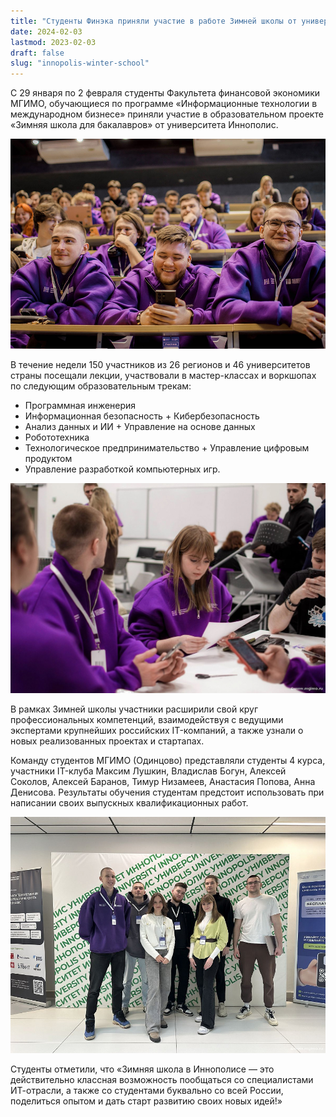 ```yaml
---
title: "Студенты Финэка приняли участие в работе Зимней школы от университета Иннополис"
date: 2024-02-03
lastmod: 2023-02-03
draft: false
slug: "innopolis-winter-school"
---
```


С 29 января по 2 февраля студенты Факультета финансовой экономики МГИМО, обучающиеся по программе «Информационные технологии в международном бизнесе» приняли участие в образовательном проекте «Зимняя школа для бакалавров» от университета Иннополис.

![](innopolis-winter-school1.jpg)

В течение недели 150 участников из 26 регионов и 46 университетов страны посещали лекции, участвовали в мастер-классах и воркшопах по следующим образовательным трекам:

- Программная инженерия
- Информационная безопасность + Кибербезопасность
- Анализ данных и ИИ + Управление на основе данных
- Робототехника
- Технологическое предпринимательство + Управление цифровым продуктом
- Управление разработкой компьютерных игр.

![](innopolis-winter-school2.jpg)

В рамках Зимней школы участники расширили свой круг профессиональных компетенций, взаимодействуя с ведущими экспертами крупнейших российских IT-компаний, а также узнали о новых реализованных проектах и стартапах.

Команду студентов МГИМО (Одинцово) представляли студенты 4 курса, участники IT-клуба Максим Лушкин, Владислав Богун, Алексей Соколов, Алексей Баранов, Тимур Низамеев, Анастасия Попова, Анна Денисова. Результаты обучения студентам предстоит использовать при написании своих выпускных квалификационных работ.

![](innopolis-winter-school3.jpg)

Студенты отметили, что «Зимняя школа в Иннополисе — это действительно классная возможность пообщаться со специалистами ИТ-отрасли, а также со студентами буквально со всей России, поделиться опытом и дать старт развитию своих новых идей!»
